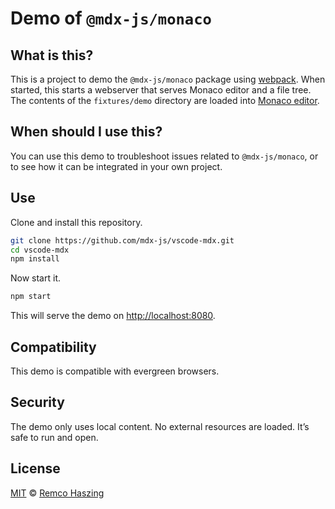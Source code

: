 # Demo of `@mdx-js/monaco`

## What is this?

This is a project to demo the `@mdx-js/monaco` package using [webpack][].
When started, this starts a webserver that serves Monaco editor and a file tree.
The contents of the `fixtures/demo` directory are loaded into [Monaco editor][].

## When should I use this?

You can use this demo to troubleshoot issues related to `@mdx-js/monaco`, or to
see how it can be integrated in your own project.

## Use

Clone and install this repository.

```sh
git clone https://github.com/mdx-js/vscode-mdx.git
cd vscode-mdx
npm install
```

Now start it.

```sh
npm start
```

This will serve the demo on <http://localhost:8080>.

## Compatibility

This demo is compatible with evergreen browsers.

## Security

The demo only uses local content.
No external resources are loaded.
It’s safe to run and open.

## License

[MIT][] © [Remco Haszing][author]

[author]: https://github.com/remcohaszing

[mit]: LICENSE

[monaco editor]: https://github.com/microsoft/monaco-editor

[webpack]: https://webpack.js.org

